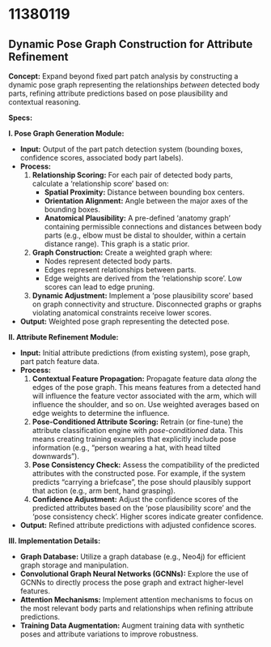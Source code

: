 # 11380119

## Dynamic Pose Graph Construction for Attribute Refinement

**Concept:** Expand beyond fixed part patch analysis by constructing a dynamic pose graph representing the relationships *between* detected body parts, refining attribute predictions based on pose plausibility and contextual reasoning.

**Specs:**

**I. Pose Graph Generation Module:**

*   **Input:** Output of the part patch detection system (bounding boxes, confidence scores, associated body part labels).
*   **Process:**
    1.  **Relationship Scoring:** For each pair of detected body parts, calculate a ‘relationship score’ based on:
        *   **Spatial Proximity:** Distance between bounding box centers.
        *   **Orientation Alignment:** Angle between the major axes of the bounding boxes.
        *   **Anatomical Plausibility:**  A pre-defined ‘anatomy graph’ containing permissible connections and distances between body parts (e.g., elbow must be distal to shoulder, within a certain distance range). This graph is a static prior.
    2.  **Graph Construction:**  Create a weighted graph where:
        *   Nodes represent detected body parts.
        *   Edges represent relationships between parts.
        *   Edge weights are derived from the ‘relationship score’.  Low scores can lead to edge pruning.
    3.  **Dynamic Adjustment:**  Implement a ‘pose plausibility score’ based on graph connectivity and structure.  Disconnected graphs or graphs violating anatomical constraints receive lower scores.
*   **Output:** Weighted pose graph representing the detected pose.

**II. Attribute Refinement Module:**

*   **Input:** Initial attribute predictions (from existing system), pose graph, part patch feature data.
*   **Process:**
    1.  **Contextual Feature Propagation:**  Propagate feature data *along* the edges of the pose graph. This means features from a detected hand will influence the feature vector associated with the arm, which will influence the shoulder, and so on.  Use weighted averages based on edge weights to determine the influence.
    2.  **Pose-Conditioned Attribute Scoring:**  Retrain (or fine-tune) the attribute classification engine with *pose-conditioned* data. This means creating training examples that explicitly include pose information (e.g., “person wearing a hat, with head tilted downwards”).
    3.  **Pose Consistency Check:**  Assess the compatibility of the predicted attributes with the constructed pose. For example, if the system predicts “carrying a briefcase”, the pose should plausibly support that action (e.g., arm bent, hand grasping).
    4.  **Confidence Adjustment:**  Adjust the confidence scores of the predicted attributes based on the ‘pose plausibility score’ and the ‘pose consistency check’.  Higher scores indicate greater confidence.
*   **Output:** Refined attribute predictions with adjusted confidence scores.

**III. Implementation Details:**

*   **Graph Database:** Utilize a graph database (e.g., Neo4j) for efficient graph storage and manipulation.
*   **Convolutional Graph Neural Networks (GCNNs):** Explore the use of GCNNs to directly process the pose graph and extract higher-level features.
*   **Attention Mechanisms:** Implement attention mechanisms to focus on the most relevant body parts and relationships when refining attribute predictions.
*   **Training Data Augmentation:**  Augment training data with synthetic poses and attribute variations to improve robustness.